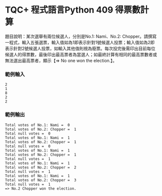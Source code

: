 # TQC+ 程式語言Python 409 得票數計算
題目說明：某次選舉有兩位候選人，分別是No.1: Nami、No.2: Chopper。請撰寫一程式，輸入五張選票，輸入值如為1即表示針對1號候選人投票；輸入值如為2即表示針對2號候選人投票，如輸入其他值則視為廢票。每次投完後需印出目前每位候選人的得票數，最後印出最高票者為當選人；如最終計算有相同的最高票數者或無法選出最高票者，顯示【=> No one won the election.】。

### 範例輸入
```shell
2
1
8
2
2
```

### 範例輸出
```shell
Total votes of No.1: Nami =  0
Total votes of No.2: Chopper =  1
Total null votes =  0
Total votes of No.1: Nami =  1
Total votes of No.2: Chopper =  1
Total null votes =  0
Total votes of No.1: Nami =  1
Total votes of No.2: Chopper =  1
Total null votes =  1
Total votes of No.1: Nami =  1
Total votes of No.2: Chopper =  2
Total null votes =  1
Total votes of No.1: Nami =  1
Total votes of No.2: Chopper =  3
Total null votes =  1
=> No.2 Chopper won the election.
```
